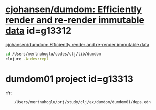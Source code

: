 
# [cjohansen/dumdom: Efficiently render and re-render immutable data](https://github.com/cjohansen/dumdom) id=g13312

[cjohansen/dumdom: Efficiently render and re-render immutable data](https://github.com/cjohansen/dumdom)

```sh
cd /Users/mertnuhoglu/codes/clj/lib/dumdom
clojure -A:dev:repl
```

# dumdom01 project id=g13313

rfr:

		/Users/mertnuhoglu/prj/study/clj/ex/dumdom/dumdom01/deps.edn
